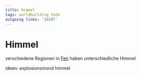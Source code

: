 ```yaml
---
title: Himmel  
tags: worldbuilding todo  
outgoing links: '3d10f'  
---
```

# Himmel

verschiedene Regionen in [Fen](3d10f) haben unterschiedliche Himmel

ideen:
explosionsmond himmel